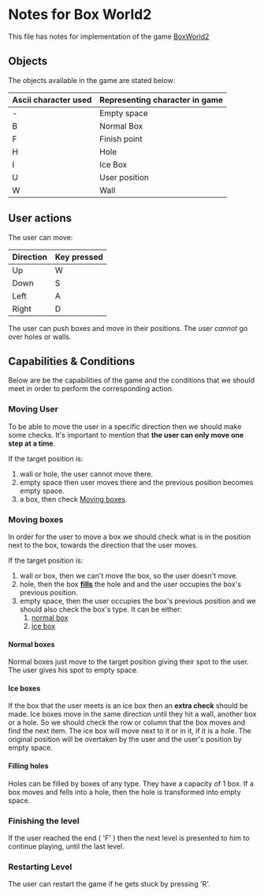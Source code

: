 # Notes for Box World2

This file has notes for implementation of the game [BoxWorld2](http://hirudov.com/others/BoxWorld2.php)

## Objects

The objects available in the game are stated below:

| Ascii character used | Representing character in game |
|----------------------|--------------------------------|
| -                    | Empty space                    |
| B                    | Normal Box                     |
| F                    | Finish point                   |
| H                    | Hole                           |
| I                    | Ice Box                        |
| U                    | User position                  |
| W                    | Wall                           |

## User actions

The user can move:

| Direction | Key pressed |
|-----------|-------------|
| Up        | W           |
| Down      | S           |
| Left      | A           |
| Right     | D           |

The user can push boxes and move in their positions.
The user *cannot* go over holes or walls.

## Capabilities & Conditions

Below are be the capabilities of the game and the conditions that we should meet in order to perform the corresponding action.

### Moving User

To be able to move the user in a specific direction then we should make some checks. It's important to mention that **the user can only move one step at a time**.

If the target position is:

1. wall or hole, the user cannot move there.
2. empty space then user moves there and the previous position becomes empty space.
3. a box, then check [Moving boxes](#moving-boxes).

### Moving boxes

In order for the user to move a box we should check what is in the position next to the box, towards the direction that the user moves.

If the target position is:

1. wall or box, then we can't move the box, so the user doesn't move.
2. hole, then the box **[fills](#filling-holes)** the hole and and the user occupies the box's previous position.
3. empty space, then the user occupies the box's previous position and we should also check the box's type. It can be either:
    1. [normal box](#normal-boxes)
    2. [ice box](#ice-boxes)

#### Normal boxes

Normal boxes just move to the target position giving their spot to the user. The user gives his spot to empty space.

#### Ice boxes

If the box that the user meets is an ice box then an **extra check** should be made. Ice boxes move in the same direction until they hit a wall, another box or a hole. So we should check the row or column that the box moves and find the next item. The ice box will move next to it or in it, if it is a hole. The original position will be overtaken by the user and the user's position by empty space.

#### Filling holes

Holes can be filled by boxes of any type. They have a capacity of 1 box. If a box moves and fells into a hole, then the hole is transformed into empty space. 

### Finishing the level

If the user reached the end ( 'F' ) then the next level is presented to him to continue playing, until the last level.

### Restarting Level

The user can restart the game if he gets stuck by pressing 'R'.